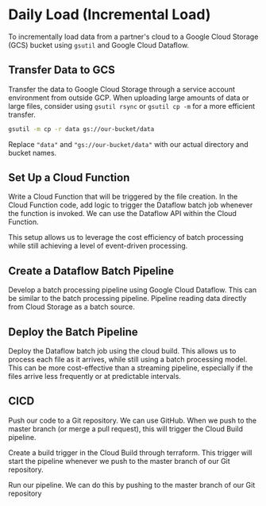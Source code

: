 # Daily Load (Incremental Load)

To incrementally load data from a partner's cloud to a Google Cloud Storage (GCS) bucket using `gsutil` and Google Cloud Dataflow.

## Transfer Data to GCS

Transfer the data to Google Cloud Storage through a service account environment from outside GCP. When uploading large amounts of data or large files, consider using `gsutil rsync` or `gsutil cp -m` for a more efficient transfer.

```bash
gsutil -m cp -r data gs://our-bucket/data
```

Replace `"data"` and `"gs://our-bucket/data"` with our actual directory and bucket names.

## Set Up a Cloud Function

Write a Cloud Function that will be triggered by the file creation. In the Cloud Function code, add logic to trigger the Dataflow batch job whenever the function is invoked. We can use the Dataflow API within the Cloud Function.

This setup allows us to leverage the cost efficiency of batch processing while still achieving a level of event-driven processing.

## Create a Dataflow Batch Pipeline

Develop a batch processing pipeline using Google Cloud Dataflow. This can be similar to the batch processing pipeline. Pipeline reading data directly from Cloud Storage as a batch source.

## Deploy the Batch Pipeline

Deploy the Dataflow batch job using the cloud build. This allows us to process each file as it arrives, while still using a batch processing model. This can be more cost-effective than a streaming pipeline, especially if the files arrive less frequently or at predictable intervals.

## CICD

Push our code to a Git repository. We can use GitHub. When we push to the master branch (or merge a pull request), this will trigger the Cloud Build pipeline.

Create a build trigger in the Cloud Build through terraform. This trigger will start the pipeline whenever we push to the master branch of our Git repository.

Run our pipeline. We can do this by pushing to the master branch of our Git repository